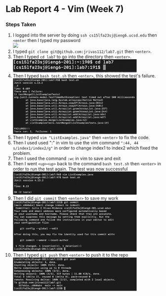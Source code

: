# Lab Report 4 - Vim (Week 7)
### Steps Taken
1. I logged into the server by doing ```ssh cs15lfa23sj@ieng6.ucsd.edu``` then ```<enter``` then I typed my password <br><img src="images/loginitoserver.png" width=400>
2. I typed ```git clone git@github.com:jrivas112/lab7.git``` then ```<enter>```.
3. Then I typed ```cd lab7``` to go into the directory then ```<enter>```. <br> <img src="images/cdlab7.png" width=400>
4. Then I typed ```bash test.sh``` then ```<enter>```, this showed the test's failure.<br><img src="images/Screen Shot 2023-11-19 at 8.38.19 PM.png" width=400>
5. Then I typed ```vim "ListExamples.java"``` then ```<enter>``` to fix the code.
6. Then I used used ":" in vim to use the vim command ```":44, 44 s/index1/index2/g"``` in order to change index1 to index2 which fixed the problem.
7. Then I used the command ```:wc``` in vim to save and exit
8. Then I went ```<up><up>``` back to the command ```bash test.sh``` then ```<enter>``` in order to run the test again. The test was now successful<br><img src="images/Screen Shot 2023-11-19 at 8.50.50 PM.png" width=400 >
9. Then I did ```git commit``` then ```<enter>``` to save my work<br><img src="images/Screen Shot 2023-11-19 at 9.24.46 PM.png" width=400>
10. Then I typed ```git push``` then ```<enter>``` to push it to the repo<br><img src="images/Screen Shot 2023-11-19 at 9.25.14 PM.png" width=400>
